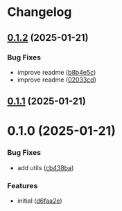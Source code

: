 # Changelog

## [0.1.2](https://github.com/dankreiger/recoil-ext/compare/v0.1.1...v0.1.2) (2025-01-21)


### Bug Fixes

* improve readme ([b8b4e5c](https://github.com/dankreiger/recoil-ext/commit/b8b4e5c10b03d5d5b9a28c58d69a0462d318cde2))
* improve readme ([02033cd](https://github.com/dankreiger/recoil-ext/commit/02033cd41a2a5b675d356794f99507e8318765fc))

## [0.1.1](https://github.com/dankreiger/recoil-ext/compare/v0.1.0...v0.1.1) (2025-01-21)

# 0.1.0 (2025-01-21)

### Bug Fixes

* add utils ([cb438ba](https://github.com/dankreiger/recoil-ext/commit/cb438ba52205e9524b962b75e53ede71dbe4d68c))

### Features

* initial ([d6faa2e](https://github.com/dankreiger/recoil-ext/commit/d6faa2eb2e9750874f85d859b2e96dcd4a28c9e6))
